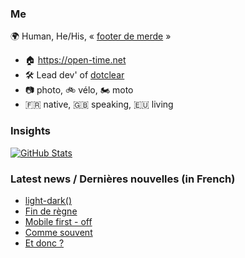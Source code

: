 ### Me

🌍 Human, He/His, « [footer de merde](https://open-time.net/post/2013/07/17/La-veritable-histoire-du-Footer-de-merde-) » 
* 🏠 https://open-time.net 
* 🛠️ Lead dev' of [dotclear](https://git.dotclear.org/dev/dotclear)
* 📷 photo, 🚲 vélo, 🏍️ moto 
* 🇫🇷 native, 🇬🇧 speaking, 🇪🇺 living

### Insights

[![GitHub Stats](https://github-readme-stats-sigma-five.vercel.app/api?username=franck-paul)](https://github.com/franck-paul)

### Latest news / Dernières nouvelles (in French)

<!-- BLOG-POST-LIST:START -->
- [light-dark&lpar;&rpar;](https://open-time.net/post/2025/10/11/light-dark)
- [Fin de règne](https://open-time.net/post/2025/10/10/Fin-de-regne)
- [Mobile first - off](https://open-time.net/post/2025/10/09/Mobile-first-off)
- [Comme souvent](https://open-time.net/post/2025/10/08/Comme-souvent)
- [Et donc ?](https://open-time.net/post/2025/10/07/Et-donc)
<!-- BLOG-POST-LIST:END -->
